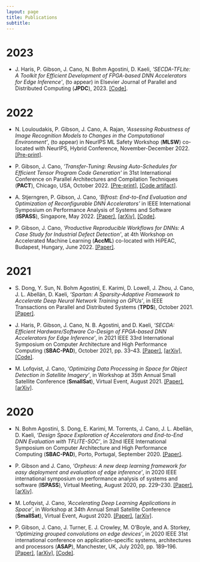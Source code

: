 ```yaml
---
layout: page
title: Publications
subtitle:
---
```


# 2023

- J. Haris, P. Gibson, J. Cano, N. Bohm Agostini, D. Kaeli, *'SECDA-TFLite: A Toolkit for Efficient Development of FPGA-based DNN Accelerators for Edge Inference'*, (to appear) in Elsevier Journal of Parallel and Distributed Computing (<b>JPDC</b>), 2023. [[Code]](https://github.com/gicLAB/SECDA-TFLite).

# 2022

- N. Louloudakis, P. Gibson, J. Cano, A. Rajan, *'Assessing Robustness of Image Recognition Models to Changes in the Computational Environment'*, (to appear) in NeurIPS ML Safety Workshop (<b>MLSW</b>) co-located with NeurIPS, Hybrid Conference, November-December 2022. [[Pre-print]](https://www.dcs.gla.ac.uk/~josecr/pub/2022_MLSW.pdf).

- P. Gibson, J. Cano,  *'Transfer-Tuning: Reusing Auto-Schedules for Efficient Tensor Program Code Generation'* in 31st International Conference on Parallel Architectures and Compilation Techniques (<b>PACT</b>), Chicago, USA, October 2022. [[Pre-print]](https://arxiv.org/abs/2201.05587), [[Code artifact]](https://github.com/gicLAB/transfer-tuning).

- A. Stjerngren, P. Gibson, J. Cano, *‘Bifrost: End-to-End Evaluation and Optimization of Reconfigurable DNN Accelerators’* in IEEE International Symposium on Performance Analysis of Systems and Software (<b>ISPASS</b>), Singapore, May 2022. [[Paper]](https://ieeexplore.ieee.org/document/9804659/), [[arXiv]](https://arxiv.org/abs/2204.12418), [[Code]](https://github.com/gicLAB/bifrost).

- P. Gibson, J. Cano, *'Productive Reproducible Workflows for DNNs: A Case Study for Industrial Defect Detection'*, at 4th Workshop on Accelerated Machine Learning (<b>AccML</b>) co-located with HiPEAC, Budapest, Hungary, June 2022. [[Paper]](https://accml.dcs.gla.ac.uk/papers/2022/4thAccML_paper_2(16).pdf).


# 2021

- S. Dong, Y. Sun, N. Bohm Agostini, E. Karimi, D. Lowell, J. Zhou, J. Cano, J. L. Abellán, D. Kaeli, *‘Spartan: A Sparsity-Adaptive Framework to Accelerate Deep Neural Network Training on GPUs’*, in IEEE Transactions on Parallel and Distributed Systems (<b>TPDS</b>), October 2021. [[Paper]](https://ieeexplore.ieee.org/abstract/document/9382871?signout=success&signout=success).

- J. Haris, P. Gibson, J. Cano, N. B. Agostini, and D. Kaeli, *‘SECDA: Efficient Hardware/Software Co-Design of FPGA-based DNN Accelerators for Edge Inference’*, in 2021 IEEE 33rd International Symposium on Computer Architecture and High Performance Computing (<b>SBAC-PAD</b>), October 2021, pp. 33–43. [[Paper]](https://ieeexplore.ieee.org/document/9651579), [[arXiv]](https://arxiv.org/abs/2110.00478), [[Code]](https://github.com/giclab/secda).

- M. Lofqvist, J. Cano, *‘Optimizing Data Processing in Space for Object Detection in Satellite Imagery’*, in Workshop at 35th Annual Small Satellite Conference (<b>SmallSat</b>), Virtual Event, August 2021. [[Paper]](https://digitalcommons.usu.edu/smallsat/2021/all2021/135/), [[arXiv]](https://arxiv.org/abs/2107.03774).


# 2020

- N. Bohm Agostini, S. Dong, E. Karimi, M. Torrents, J. Cano, J. L. Abellán, D. Kaeli, *‘Design Space Exploration of Accelerators and End-to-End DNN Evaluation with TFLITE-SOC’*, in 32nd IEEE International Symposium on Computer Architecture and High Performance Computing (<b>SBAC-PAD</b>), Porto, Portugal, September 2020. [[Paper]](https://ieeexplore.ieee.org/document/9235056).

- P. Gibson and J. Cano, *‘Orpheus: A new deep learning framework for easy deployment and evaluation of edge inference’*, in 2020 IEEE international symposium on performance analysis of systems and software (<b>ISPASS</b>), Virtual Meeting, August 2020, pp. 229–230. [[Paper]](https://ieeexplore.ieee.org/document/9238597), [[arXiv]](https://arxiv.org/abs/2107.03774).

- M. Lofqvist, J. Cano, *‘Accelerating Deep Learning Applications in Space’*, in Workshop at 34th Annual Small Satellite Conference (<b>SmallSat</b>), Virtual Event, August 2020. [[Paper]](https://digitalcommons.usu.edu/smallsat/2020/all2020/21/), [[arXiv]](https://arxiv.org/abs/2007.11089).

- P. Gibson, J. Cano, J. Turner, E. J. Crowley, M. O’Boyle, and A. Storkey, *‘Optimizing grouped convolutions on edge devices’*, in 2020 IEEE 31st international conference on application-specific systems, architectures and processors (<b>ASAP</b>), Manchester, UK, July 2020, pp. 189–196. [[Paper]](https://ieeexplore.ieee.org/document/9153227/), [[arXiv]](https://arxiv.org/abs/2006.09791), [[Code]](https://github.com/apache/tvm/blob/main/python/tvm/topi/x86/group_conv2d.py#L109).
